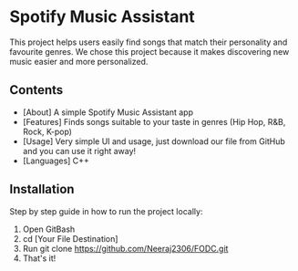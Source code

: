 # Spotify Music Assistant
This project helps users easily find songs that match their personality and favourite genres. We chose this project because it makes
discovering new music easier and more personalized.

## Contents
- [About] A simple Spotify Music Assistant app
- [Features] Finds songs suitable to your taste in genres (Hip Hop, R&B, Rock, K-pop)
- [Usage] Very simple UI and usage, just download our file from GitHub and you can use it right away!
- [Languages] C++ 

## Installation
Step by step guide in how to run the project locally:

1. Open GitBash
2. cd [Your File Destination]
3. Run git clone https://github.com/Neeraj2306/FODC.git
4. That's it!